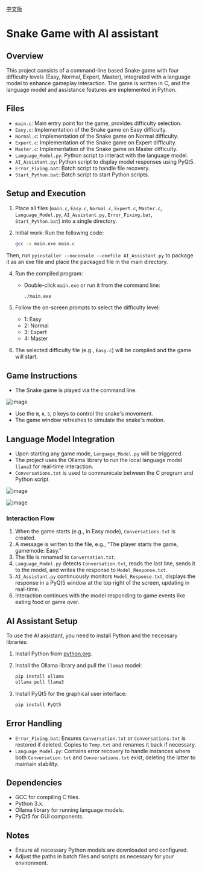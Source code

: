 [中文版](README.zh.md)
# Snake Game with AI assistant

## Overview

This project consists of a command-line based Snake game with four difficulty levels (Easy, Normal, Expert, Master), integrated with a language model to enhance gameplay interaction. The game is written in C, and the language model and assistance features are implemented in Python.

## Files

- `main.c`: Main entry point for the game, provides difficulty selection.
- `Easy.c`: Implementation of the Snake game on Easy difficulty.
- `Normal.c`: Implementation of the Snake game on Normal difficulty.
- `Expert.c`: Implementation of the Snake game on Expert difficulty.
- `Master.c`: Implementation of the Snake game on Master difficulty.
- `Language_Model.py`: Python script to interact with the language model.
- `AI_Assistant.py`: Python script to display model responses using PyQt5.
- `Error_Fixing.bat`: Batch script to handle file recovery.
- `Start_Python.bat`: Batch script to start Python scripts.

## Setup and Execution

1. Place all files (`main.c`, `Easy.c`, `Normal.c`, `Expert.c`, `Master.c`, `Language_Model.py`, `AI_Assistant.py`, `Error_Fixing.bat`, `Start_Python.bat`) into a single directory.

2. Initial work:
   Run the following code: 
   ```sh
   gcc -o main.exe main.c
   ```
  Then, run `pyinstaller --noconsole --onefile AI_Assistant.py` to package it as an exe file and place the packaged file in the main directory.

4. Run the compiled program:
   - Double-click `main.exe` or run it from the command line:
     ```sh
     ./main.exe
     ```

5. Follow the on-screen prompts to select the difficulty level:
   - 1: Easy
   - 2: Normal
   - 3: Expert
   - 4: Master

6. The selected difficulty file (e.g., `Easy.c`) will be compiled and the game will start.

## Game Instructions

- The Snake game is played via the command line.

![image](https://github.com/ystemsrx/Snake-Game-with-AI/assets/140463276/e3900cdf-dcdd-4fa8-902e-d1af6d7910d6)

- Use the `W`, `A`, `S`, `D` keys to control the snake's movement.
- The game window refreshes to simulate the snake's motion.

## Language Model Integration

- Upon starting any game mode, `Language_Model.py` will be triggered.
- The project uses the Ollama library to run the local language model `llama3` for real-time interaction.
- `Conversations.txt` is used to communicate between the C program and Python script.

![image](https://github.com/ystemsrx/Snake-Game-with-AI/assets/140463276/35b08d88-47bc-43b7-8149-eb66d409a5aa)

![image](https://github.com/ystemsrx/Snake-Game-with-AI/assets/140463276/7c1a8a9e-8469-4b96-9423-89f483989c61)

### Interaction Flow

1. When the game starts (e.g., in Easy mode), `Conversations.txt` is created.
2. A message is written to the file, e.g., "The player starts the game, gamemode: Easy."
3. The file is renamed to `Conversation.txt`.
4. `Language_Model.py` detects `Conversation.txt`, reads the last line, sends it to the model, and writes the response to `Model_Response.txt`.
5. `AI_Assistant.py` continuously monitors `Model_Response.txt`, displays the response in a PyQt5 window at the top right of the screen, updating in real-time.
6. Interaction continues with the model responding to game events like eating food or game over.

## AI Assistant Setup

To use the AI assistant, you need to install Python and the necessary libraries:

1. Install Python from [python.org](https://www.python.org/).

2. Install the Ollama library and pull the `llama3` model:
   ```sh
   pip install ollama
   ollama pull llama3
   ```

3. Install PyQt5 for the graphical user interface:
   ```sh
   pip install PyQt5
   ```

## Error Handling

- `Error_Fixing.bat`: Ensures `Conversation.txt` or `Conversations.txt` is restored if deleted. Copies to `Temp.txt` and renames it back if necessary.
- `Language_Model.py`: Contains error recovery to handle instances where both `Conversation.txt` and `Conversations.txt` exist, deleting the latter to maintain stability.

## Dependencies

- GCC for compiling C files.
- Python 3.x.
- Ollama library for running language models.
- PyQt5 for GUI components.

## Notes

- Ensure all necessary Python models are downloaded and configured.
- Adjust the paths in batch files and scripts as necessary for your environment.
